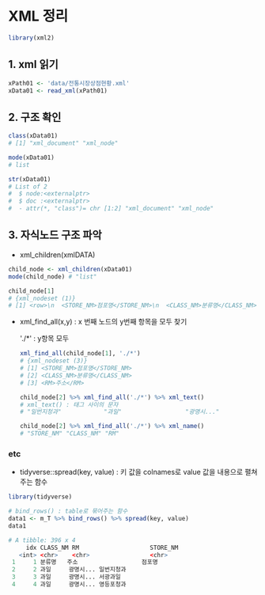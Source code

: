 # XML 정리

```R
library(xml2)
```



## 1. xml 읽기

```R
xPath01 <- 'data/전통시장상점현황.xml'
xData01 <- read_xml(xPath01)
```



## 2. 구조 확인

```R
class(xData01)
# [1] "xml_document" "xml_node"

mode(xData01)
# list

str(xData01)
# List of 2
#  $ node:<externalptr> 
#  $ doc :<externalptr> 
#  - attr(*, "class")= chr [1:2] "xml_document" "xml_node"
```



## 3. 자식노드 구조 파악

- xml_children(xmlDATA)

```R
child_node <- xml_children(xData01)
mode(child_node) # "list"

child_node[1]
# {xml_nodeset (1)}
# [1] <row>\n  <STORE_NM>점포명</STORE_NM>\n  <CLASS_NM>분류명</CLASS_NM>\n  <RM>주소</RM>\n</row>
```

- xml_find_all(x,y) : x 번째 노드의 y번째 항목을 모두 찾기

  './*' : y항목 모두

  ```R
  xml_find_all(child_node[1], './*')
  # {xml_nodeset (3)}
  # [1] <STORE_NM>점포명</STORE_NM>
  # [2] <CLASS_NM>분류명</CLASS_NM>
  # [3] <RM>주소</RM>
  
  child_node[2] %>% xml_find_all('./*') %>% xml_text()
  # xml_text() : 태그 사이의 문자
  # "일번지청과"            "과일"                  "광명시..."
  
  child_node[2] %>% xml_find_all('./*') %>% xml_name()
  # "STORE_NM" "CLASS_NM" "RM" 
  ```

  

### etc

- tidyverse::spread(key, value) : 키 값을 colnames로 value 값을 내용으로 펼쳐주는 함수

```R
library(tidyverse)

# bind_rows() : table로 묶어주는 함수
data1 <- m_T %>% bind_rows() %>% spread(key, value)
data1

# A tibble: 396 x 4
     idx CLASS_NM RM                    STORE_NM  
   <int> <chr>    <chr>                 <chr>     
 1     1 분류명   주소                  점포명    
 2     2 과일     광명시... 일번지청과
 3     3 과일     광명시... 서광과일  
 4     4 과일     광명시... 영등포청과
```

